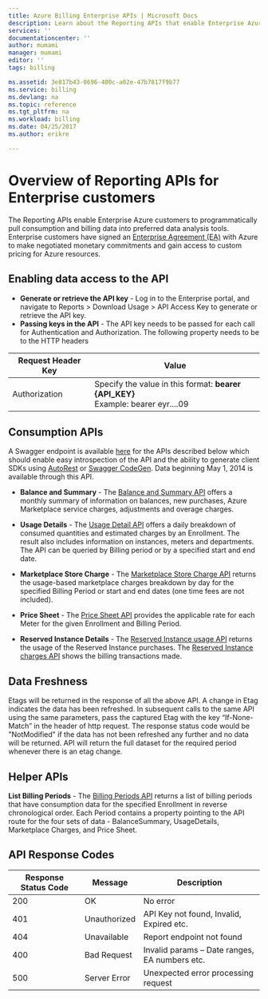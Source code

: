 ```yaml
---
title: Azure Billing Enterprise APIs | Microsoft Docs
description: Learn about the Reporting APIs that enable Enterprise Azure customers to pull consumption data programmatically. 
services: ''
documentationcenter: ''
author: mumami
manager: mumami
editor: ''
tags: billing

ms.assetid: 3e817b43-0696-400c-a02e-47b7817f9b77
ms.service: billing
ms.devlang: na
ms.topic: reference
ms.tgt_pltfrm: na
ms.workload: billing
ms.date: 04/25/2017
ms.author: erikre

---
```

# Overview of Reporting APIs for Enterprise customers
The Reporting APIs enable Enterprise Azure customers to programmatically pull consumption and billing data into preferred data analysis tools. Enterprise customers have signed an [Enterprise Agreement (EA)](https://azure.microsoft.com/pricing/enterprise-agreement/) with Azure to make negotiated monetary commitments and gain access to custom pricing for Azure resources.

## Enabling data access to the API
* **Generate or retrieve the API key** - Log in to the Enterprise portal, and navigate to Reports > Download Usage > API Access Key to generate or retrieve the API key.
* **Passing keys in the API** - The API key needs to be passed for each call for Authentication and Authorization. The following property needs to be to the HTTP headers

|Request Header Key | Value|
|-|-|
|Authorization| Specify the value in this format: **bearer {API_KEY}** <br/> Example: bearer eyr....09| 

## Consumption APIs
A Swagger endpoint is available [here](https://consumption.azure.com/swagger/ui/index) for the APIs described below which should enable easy introspection of the API and the ability to generate client SDKs using [AutoRest](https://github.com/Azure/AutoRest) or [Swagger CodeGen](https://swagger.io/swagger-codegen/). Data beginning May 1, 2014 is available through this API. 

* **Balance and Summary** - The [Balance and Summary API](/rest/api/billing/enterprise/billing-enterprise-api-balance-summary) offers a monthly summary of information on balances, new purchases, Azure Marketplace service charges, adjustments and overage charges.

* **Usage Details** - The [Usage Detail API](/rest/api/billing/enterprise/billing-enterprise-api-usage-detail) offers a daily breakdown of consumed quantities and estimated charges by an Enrollment. The result also includes information on instances, meters and departments. The API can be queried by Billing period or by a specified start and end date. 

* **Marketplace Store Charge** - The [Marketplace Store Charge API](/rest/api/billing/enterprise/billing-enterprise-api-marketplace-storecharge) returns the usage-based marketplace charges breakdown by day for the specified Billing Period or start and end dates (one time fees are not included).

* **Price Sheet** - The [Price Sheet API](/rest/api/billing/enterprise/billing-enterprise-api-pricesheet) provides the applicable rate for each Meter for the given Enrollment and Billing Period.

* **Reserved Instance Details** - The [Reserved Instance usage API](/rest/api/billing/enterprise/billing-enterprise-api-reserved-instance-usage) returns the usage of the Reserved Instance purchases. The [Reserved Instance charges API](/rest/api/billing/enterprise/billing-enterprise-api-reserved-instance-usage) shows the billing transactions made. 

## Data Freshness
Etags will be returned in the response of all the above API. A change in Etag indicates the data has been refreshed.  In subsequent calls to the same API using the same parameters, pass the captured Etag with the key “If-None-Match” in the header of http request. The response status code would be "NotModified" if the data has not been refreshed any further and no data will be returned. API will return the full dataset for the required period whenever there is an etag change.

## Helper APIs
 **List Billing Periods** - The [Billing Periods API](/rest/api/billing/enterprise/billing-enterprise-api-billing-periods) returns a list of billing periods that have consumption data for the specified Enrollment in reverse chronological order. Each Period contains a property pointing to the API route for the four sets of data - BalanceSummary, UsageDetails, Marketplace Charges, and Price Sheet.


## API Response Codes   
|Response Status Code|Message|Description|
|-|-|-|
|200| OK|No error|
|401| Unauthorized| API Key not found, Invalid, Expired etc.|
|404| Unavailable| Report endpoint not found|
|400| Bad Request| Invalid params – Date ranges, EA numbers etc.|
|500| Server Error| Unexpected error processing request| 









